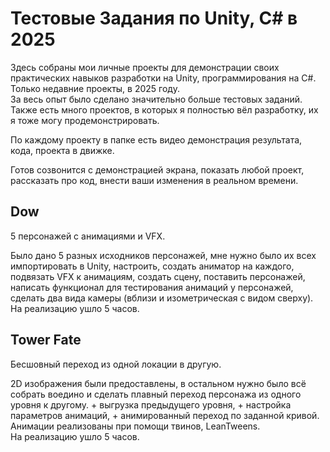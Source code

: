 # Тестовые Задания по Unity, C# в 2025

Здесь собраны мои личные проекты для демонстрации своих практических навыков разработки на Unity, программирования на C#. Только недавние проекты, в 2025 году. \
За весь опыт было сделано значительно больше тестовых заданий. Также есть много проектов, в которых я полностью вёл разработку, их я тоже могу продемонстрировать.

По каждому проекту в папке есть видео демонстрация результата, кода, проекта в движке.

Готов созвонится с демонстрацией экрана, показать любой проект, рассказать про код, внести ваши изменения в реальном времени.


## Dow

5 персонажей с анимациями и VFX.

Было дано 5 разных исходников персонажей, мне нужно было их всех импортировать в Unity, настроить, создать аниматор на каждого, подвязать VFX к анимациям, создать сцену, поставить персонажей, написать функционал для тестирования анимаций у персонажей, сделать два вида камеры (вблизи и изометрическая с видом сверху). \
На реализацию ушло 5 часов.

## Tower Fate

Бесшовный переход из одной локации в другую.

2D изображения были предоставлены, в остальном нужно было всё собрать воедино и сделать плавный переход персонажа из одного уровня к другому. + выгрузка предыдущего уровня, + настройка параметров анимаций, + анимированный переход по заданной кривой. \
Анимации реализованы при помощи твинов, LeanTweens. \
На реализацию ушло 5 часов.